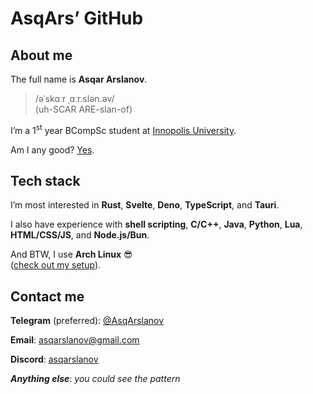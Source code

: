 # AsqArs’ GitHub

## About me

The full name is **Asqar Arslanov**.

> /əˈskɑːr ˌɑːr.slən.əv/\
> (uh-SCAR ARE-slan-of)

I’m a 1<sup>st</sup> year BCompSc student at
[Innopolis University](https://innopolis.university/en/).

Am I any good? [Yes](https://news.ycombinator.com/item?id=3067434).

## Tech stack

I’m most interested in **Rust**, **Svelte**, **Deno**, **TypeScript**, and
**Tauri**.

I also have experience with **shell scripting**, **C/C++**, **Java**,
**Python**, **Lua**, **HTML/CSS/JS**, and **Node.js/Bun**.

And BTW, I use **Arch Linux** 😎\
([check out my setup](https://github.com/asqarslanov/dotfiles)).

## Contact me

**Telegram** (preferred): [\@AsqArslanov](https://t.me/AsqArslanov)

**Email**: [asqarslanov@gmail.com](mailto:asqarslanov@gmail.com)

**Discord**: [asqarslanov](https://discord.com/users/397334384463577088)

_**Anything else**_: _you could see the pattern_
